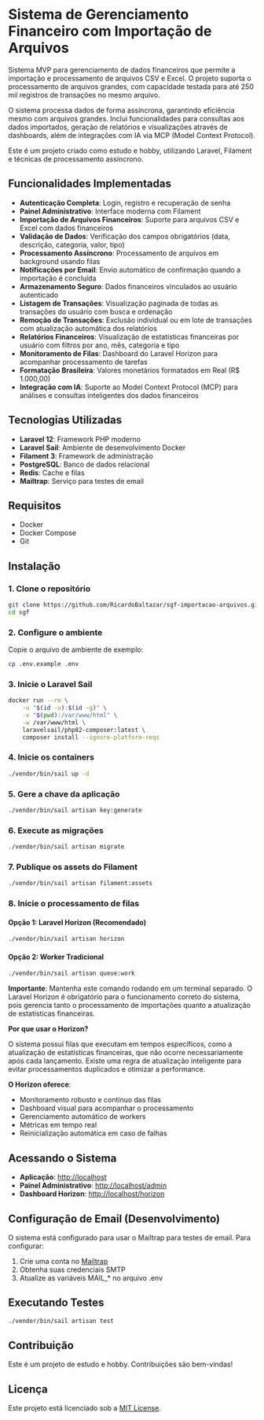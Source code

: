 # Sistema de Gerenciamento Financeiro com Importação de Arquivos

Sistema MVP para gerenciamento de dados financeiros que permite a importação e processamento de arquivos CSV e Excel. O projeto suporta o processamento de arquivos grandes, com capacidade testada para até 250 mil registros de transações no mesmo arquivo.

O sistema processa dados de forma assíncrona, garantindo eficiência mesmo com arquivos grandes. Inclui funcionalidades para consultas aos dados importados, geração de relatórios e visualizações através de dashboards, além de integrações com IA via MCP (Model Context Protocol).

Este é um projeto criado como estudo e hobby, utilizando Laravel, Filament e técnicas de processamento assíncrono.

## Funcionalidades Implementadas

- **Autenticação Completa**: Login, registro e recuperação de senha
- **Painel Administrativo**: Interface moderna com Filament
- **Importação de Arquivos Financeiros**: Suporte para arquivos CSV e Excel com dados financeiros
- **Validação de Dados**: Verificação dos campos obrigatórios (data, descrição, categoria, valor, tipo)
- **Processamento Assíncrono**: Processamento de arquivos em background usando filas
- **Notificações por Email**: Envio automático de confirmação quando a importação é concluída
- **Armazenamento Seguro**: Dados financeiros vinculados ao usuário autenticado
- **Listagem de Transações**: Visualização paginada de todas as transações do usuário com busca e ordenação
- **Remoção de Transações**: Exclusão individual ou em lote de transações com atualização automática dos relatórios
- **Relatórios Financeiros**: Visualização de estatísticas financeiras por usuário com filtros por ano, mês, categoria e tipo
- **Monitoramento de Filas**: Dashboard do Laravel Horizon para acompanhar processamento de tarefas
- **Formatação Brasileira**: Valores monetários formatados em Real (R$ 1.000,00)
- **Integração com IA**: Suporte ao Model Context Protocol (MCP) para análises e consultas inteligentes dos dados financeiros

## Tecnologias Utilizadas

- **Laravel 12**: Framework PHP moderno
- **Laravel Sail**: Ambiente de desenvolvimento Docker
- **Filament 3**: Framework de administração
- **PostgreSQL**: Banco de dados relacional
- **Redis**: Cache e filas
- **Mailtrap**: Serviço para testes de email

## Requisitos

- Docker
- Docker Compose
- Git

## Instalação

### 1. Clone o repositório

```bash
git clone https://github.com/RicardoBaltazar/sgf-importacao-arquivos.git sgf
cd sgf
```

### 2. Configure o ambiente

Copie o arquivo de ambiente de exemplo:

```bash
cp .env.example .env
```

### 3. Inicie o Laravel Sail

```bash
docker run --rm \
    -u "$(id -u):$(id -g)" \
    -v "$(pwd):/var/www/html" \
    -w /var/www/html \
    laravelsail/php82-composer:latest \
    composer install --ignore-platform-reqs
```

### 4. Inicie os containers

```bash
./vendor/bin/sail up -d
```

### 5. Gere a chave da aplicação

```bash
./vendor/bin/sail artisan key:generate
```

### 6. Execute as migrações

```bash
./vendor/bin/sail artisan migrate
```

### 7. Publique os assets do Filament

```bash
./vendor/bin/sail artisan filament:assets
```

### 8. Inicie o processamento de filas

#### Opção 1: Laravel Horizon (Recomendado)
```bash
./vendor/bin/sail artisan horizon
```
#### Opção 2: Worker Tradicional

```bash
./vendor/bin/sail artisan queue:work
```
**Importante**: Mantenha este comando rodando em um terminal separado. O Laravel Horizon é obrigatório para o funcionamento correto do sistema, pois gerencia tanto o processamento de importações quanto a atualização de estatísticas financeiras.

**Por que usar o Horizon?**

O sistema possui filas que executam em tempos específicos, como a atualização de estatísticas financeiras, que não ocorre necessariamente após cada lançamento. Existe uma regra de atualização inteligente para evitar processamentos duplicados e otimizar a performance.

**O Horizon oferece**:

- Monitoramento robusto e contínuo das filas
- Dashboard visual para acompanhar o processamento
- Gerenciamento automático de workers
- Métricas em tempo real
- Reinicialização automática em caso de falhas

## Acessando o Sistema

- **Aplicação**: [http://localhost](http://localhost)
- **Painel Administrativo**: [http://localhost/admin](http://localhost/admin)
- **Dashboard Horizon**: [http://localhost/horizon](http://localhost/horizon)


## Configuração de Email (Desenvolvimento)

O sistema está configurado para usar o Mailtrap para testes de email. Para configurar:

1. Crie uma conta no [Mailtrap](https://mailtrap.io/)
2. Obtenha suas credenciais SMTP
3. Atualize as variáveis MAIL_* no arquivo .env

## Executando Testes

```bash
./vendor/bin/sail artisan test
```

## Contribuição

Este é um projeto de estudo e hobby. Contribuições são bem-vindas!

## Licença

Este projeto está licenciado sob a [MIT License](LICENSE).